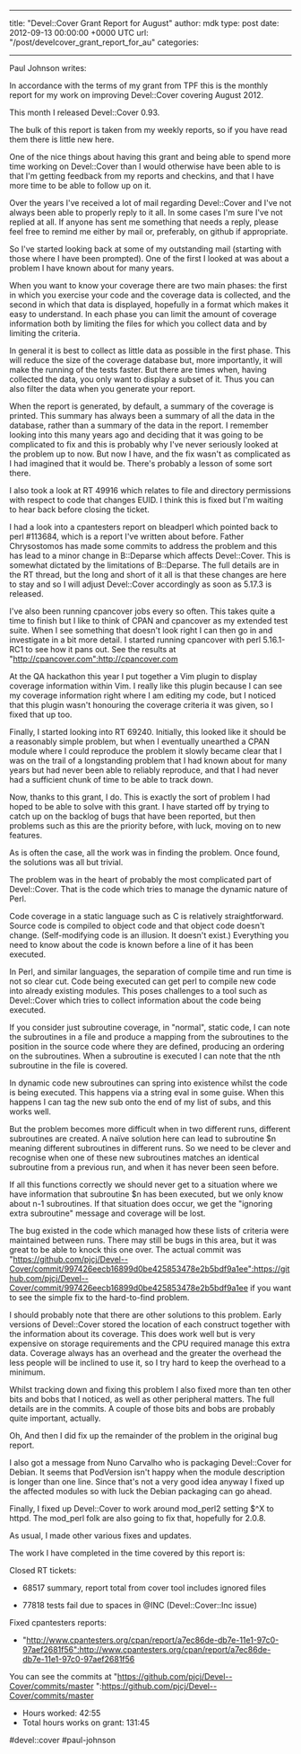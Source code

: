 
---
title: "Devel::Cover Grant Report for August"
author: mdk
type: post
date: 2012-09-13 00:00:00 +0000 UTC
url: "/post/develcover_grant_report_for_au"
categories:

---

Paul Johnson writes:

In accordance with the terms of my grant from TPF this is the monthly
report for my work on improving Devel::Cover covering August 2012.

This month I released Devel::Cover 0.93.

The bulk of this report is taken from my weekly reports, so if you have
read them there is little new here.

One of the nice things about having this grant and being able to spend
more time working on Devel::Cover than I would otherwise have been able
to is that I'm getting feedback from my reports and checkins, and that I
have more time to be able to follow up on it.

Over the years I've received a lot of mail regarding Devel::Cover and
I've not always been able to properly reply to it all.  In some cases
I'm sure I've not replied at all.  If anyone has sent me something that
needs a reply, please feel free to remind me either by mail or,
preferably, on github if appropriate.

So I've started looking back at some of my outstanding mail (starting
with those where I have been prompted).  One of the first I looked at
was about a problem I have known about for many years.

When you want to know your coverage there are two main phases: the first
in which you exercise your code and the coverage data is collected, and
the second in which that data is displayed, hopefully in a format which
makes it easy to understand.  In each phase you can limit the amount of
coverage information both by limiting the files for which you collect
data and by limiting the criteria.

In general it is best to collect as little data as possible in the first
phase.  This will reduce the size of the coverage database but, more
importantly, it will make the running of the tests faster.  But there
are times when, having collected the data, you only want to display a
subset of it.  Thus you can also filter the data when you generate your
report.

When the report is generated, by default, a summary of the coverage is
printed.  This summary has always been a summary of all the data in the
database, rather than a summary of the data in the report.  I remember
looking into this many years ago and deciding that it was going to be
complicated to fix and this is probably why I've never seriously looked
at the problem up to now.  But now I have, and the fix wasn't as
complicated as I had imagined that it would be.  There's probably a
lesson of some sort there.

I also took a look at RT 49916 which relates to file and directory
permissions with respect to code that changes EUID.  I think this is
fixed but I'm waiting to hear back before closing the ticket.

I had a look into a cpantesters report on bleadperl which pointed back
to perl #113684, which is a report I've written about before.  Father
Chrysostomos has made some commits to address the problem and this has
lead to a minor change in B::Deparse which affects Devel::Cover.  This
is somewhat dictated by the limitations of B::Deparse.  The full details
are in the RT thread, but the long and short of it all is that these
changes are here to stay and so I will adjust Devel::Cover accordingly
as soon as 5.17.3 is released.

I've also been running cpancover jobs every so often.  This takes quite
a time to finish but I like to think of CPAN and cpancover as my
extended test suite.  When I see something that doesn't look right I can
then go in and investigate in a bit more detail.  I started running
cpancover with perl 5.16.1-RC1 to see how it pans out.  See the results at
"http://cpancover.com":http://cpancover.com

At the QA hackathon this year I put together a Vim plugin to display
coverage information within Vim.  I really like this plugin because I
can see my coverage information right where I am editing my code, but I
noticed that this plugin wasn't honouring the coverage criteria it was
given, so I fixed that up too.

Finally, I started looking into RT 69240.  Initially, this looked like
it should be a reasonably simple problem, but when I eventually
unearthed a CPAN module where I could reproduce the problem it slowly
became clear that I was on the trail of a longstanding problem that I
had known about for many years but had never been able to reliably
reproduce, and that I had never had a sufficient chunk of time to be
able to track down.

Now, thanks to this grant, I do.  This is exactly the sort of problem I
had hoped to be able to solve with this grant.  I have started off by
trying to catch up on the backlog of bugs that have been reported, but
then problems such as this are the priority before, with luck, moving on
to new features.

As is often the case, all the work was in finding the problem.  Once
found, the solutions was all but trivial.

The problem was in the heart of probably the most complicated part of
Devel::Cover.  That is the code which tries to manage the dynamic nature
of Perl.

Code coverage in a static language such as C is relatively
straightforward.  Source code is compiled to object code and that object
code doesn't change.  (Self-modifying code is an illusion.  It doesn't
exist.)  Everything you need to know about the code is known before a
line of it has been executed.

In Perl, and similar languages, the separation of compile time and run
time is not so clear cut.  Code being executed can get perl to compile
new code into already existing modules.  This poses challenges to a tool
such as Devel::Cover which tries to collect information about the code
being executed.

If you consider just subroutine coverage, in "normal", static code, I
can note the subroutines in a file and produce a mapping from the
subroutines to the position in the source code where they are defined,
producing an ordering on the subroutines.  When a subroutine is executed
I can note that the nth subroutine in the file is covered.

In dynamic code new subroutines can spring into existence whilst the
code is being executed.  This happens via a string eval in some guise.
When this happens I can tag the new sub onto the end of my list of subs,
and this works well.

But the problem becomes more difficult when in two different runs,
different subroutines are created.  A naïve solution here can lead to
subroutine $n meaning different subroutines in different runs.  So we
need to be clever and recognise when one of these new subroutines
matches an identical subroutine from a previous run, and when it has
never been seen before.

If all this functions correctly we should never get to a situation where
we have information that subroutine $n has been executed, but we only
know about n-1 subroutines.  If that situation does occur, we get the
"ignoring extra subroutine" message and coverage will be lost.

The bug existed in the code which managed how these lists of criteria
were maintained between runs.  There may still be bugs in this area, but
it was great to be able to knock this one over.  The actual commit was
"https://github.com/pjcj/Devel--Cover/commit/997426eecb16899d0be425853478e2b5bdf9a1ee":https://github.com/pjcj/Devel--Cover/commit/997426eecb16899d0be425853478e2b5bdf9a1ee
if you want to see the simple fix to the hard-to-find problem.

I should probably note that there are other solutions to this problem.
Early versions of Devel::Cover stored the location of each construct
together with the information about its coverage.  This does work well
but is very expensive on storage requirements and the CPU required
manage this extra data.  Coverage always has an overhead and the greater
the overhead the less people will be inclined to use it, so I try hard
to keep the overhead to a minimum.

Whilst tracking down and fixing this problem I also fixed more than ten
other bits and bobs that I noticed, as well as other peripheral matters.
The full details are in the commits.  A couple of those bits and bobs
are probably quite important, actually.

Oh, And then I did fix up the remainder of the problem in the original
bug report.

I also got a message from Nuno Carvalho who is packaging Devel::Cover
for Debian.  It seems that PodVersion isn't happy when the module
description is longer than one line.  Since that's not a very good idea
anyway I fixed up the affected modules so with luck the Debian packaging
can go ahead.

Finally, I fixed up Devel::Cover to work around mod_perl2 setting $^X
to httpd.  The mod_perl folk are also going to fix that, hopefully for
2.0.8.

As usual, I made other various fixes and updates.

The work I have completed in the time covered by this report is:

Closed RT tickets:

* 68517 summary, report total from cover tool includes ignored files

* 77818 tests fail due to spaces in @INC (Devel::Cover::Inc issue)

Fixed cpantesters reports:

* "http://www.cpantesters.org/cpan/report/a7ec86de-db7e-11e1-97c0-97aef2681f56":http://www.cpantesters.org/cpan/report/a7ec86de-db7e-11e1-97c0-97aef2681f56

You can see the commits at "https://github.com/pjcj/Devel--Cover/commits/master
":https://github.com/pjcj/Devel--Cover/commits/master

* Hours worked: 42:55
* Total hours works on grant: 131:45


#devel::cover #paul-johnson
